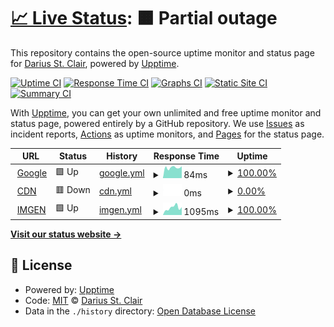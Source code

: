 # [📈 Live Status](https://status.darius.lol): <!--live status--> **🟧 Partial outage**

This repository contains the open-source uptime monitor and status page for [Darius St. Clair](https://status.darius.lol), powered by [Upptime](https://github.com/upptime/upptime).

[![Uptime CI](https://github.com/koj-co/upptime/workflows/Uptime%20CI/badge.svg)](https://github.com/koj-co/upptime/actions?query=workflow%3A%22Uptime+CI%22)
[![Response Time CI](https://github.com/koj-co/upptime/workflows/Response%20Time%20CI/badge.svg)](https://github.com/koj-co/upptime/actions?query=workflow%3A%22Response+Time+CI%22)
[![Graphs CI](https://github.com/koj-co/upptime/workflows/Graphs%20CI/badge.svg)](https://github.com/koj-co/upptime/actions?query=workflow%3A%22Graphs+CI%22)
[![Static Site CI](https://github.com/koj-co/upptime/workflows/Static%20Site%20CI/badge.svg)](https://github.com/koj-co/upptime/actions?query=workflow%3A%22Static+Site+CI%22)
[![Summary CI](https://github.com/koj-co/upptime/workflows/Summary%20CI/badge.svg)](https://github.com/koj-co/upptime/actions?query=workflow%3A%22Summary+CI%22)

With [Upptime](https://upptime.js.org), you can get your own unlimited and free uptime monitor and status page, powered entirely by a GitHub repository. We use [Issues](https://github.com/DariusStClair/Uptime/issues) as incident reports, [Actions](https://github.com/DariusStClair/Uptime/actions) as uptime monitors, and [Pages](https://status.darius.lol) for the status page.

<!--start: status pages-->
<!-- This summary is generated by Upptime (https://github.com/upptime/upptime) -->
<!-- Do not edit this manually, your changes will be overwritten -->
<!-- prettier-ignore -->
| URL | Status | History | Response Time | Uptime |
| --- | ------ | ------- | ------------- | ------ |
| <img alt="" src="https://icons.duckduckgo.com/ip3/www.google.com.ico" height="13"> [Google](https://www.google.com) | 🟩 Up | [google.yml](https://github.com/DariusStClair/Uptime/commits/HEAD/history/google.yml) | <details><summary><img alt="Response time graph" src="./graphs/google/response-time-week.png" height="20"> 84ms</summary><br><a href="https://status.darius.lol/history/google"><img alt="Response time 106" src="https://img.shields.io/endpoint?url=https%3A%2F%2Fraw.githubusercontent.com%2FDariusStClair%2FUptime%2FHEAD%2Fapi%2Fgoogle%2Fresponse-time.json"></a><br><a href="https://status.darius.lol/history/google"><img alt="24-hour response time 98" src="https://img.shields.io/endpoint?url=https%3A%2F%2Fraw.githubusercontent.com%2FDariusStClair%2FUptime%2FHEAD%2Fapi%2Fgoogle%2Fresponse-time-day.json"></a><br><a href="https://status.darius.lol/history/google"><img alt="7-day response time 84" src="https://img.shields.io/endpoint?url=https%3A%2F%2Fraw.githubusercontent.com%2FDariusStClair%2FUptime%2FHEAD%2Fapi%2Fgoogle%2Fresponse-time-week.json"></a><br><a href="https://status.darius.lol/history/google"><img alt="30-day response time 86" src="https://img.shields.io/endpoint?url=https%3A%2F%2Fraw.githubusercontent.com%2FDariusStClair%2FUptime%2FHEAD%2Fapi%2Fgoogle%2Fresponse-time-month.json"></a><br><a href="https://status.darius.lol/history/google"><img alt="1-year response time 107" src="https://img.shields.io/endpoint?url=https%3A%2F%2Fraw.githubusercontent.com%2FDariusStClair%2FUptime%2FHEAD%2Fapi%2Fgoogle%2Fresponse-time-year.json"></a></details> | <details><summary><a href="https://status.darius.lol/history/google">100.00%</a></summary><a href="https://status.darius.lol/history/google"><img alt="All-time uptime 100.00%" src="https://img.shields.io/endpoint?url=https%3A%2F%2Fraw.githubusercontent.com%2FDariusStClair%2FUptime%2FHEAD%2Fapi%2Fgoogle%2Fuptime.json"></a><br><a href="https://status.darius.lol/history/google"><img alt="24-hour uptime 100.00%" src="https://img.shields.io/endpoint?url=https%3A%2F%2Fraw.githubusercontent.com%2FDariusStClair%2FUptime%2FHEAD%2Fapi%2Fgoogle%2Fuptime-day.json"></a><br><a href="https://status.darius.lol/history/google"><img alt="7-day uptime 100.00%" src="https://img.shields.io/endpoint?url=https%3A%2F%2Fraw.githubusercontent.com%2FDariusStClair%2FUptime%2FHEAD%2Fapi%2Fgoogle%2Fuptime-week.json"></a><br><a href="https://status.darius.lol/history/google"><img alt="30-day uptime 100.00%" src="https://img.shields.io/endpoint?url=https%3A%2F%2Fraw.githubusercontent.com%2FDariusStClair%2FUptime%2FHEAD%2Fapi%2Fgoogle%2Fuptime-month.json"></a><br><a href="https://status.darius.lol/history/google"><img alt="1-year uptime 100.00%" src="https://img.shields.io/endpoint?url=https%3A%2F%2Fraw.githubusercontent.com%2FDariusStClair%2FUptime%2FHEAD%2Fapi%2Fgoogle%2Fuptime-year.json"></a></details>
| <img alt="" src="https://icons.duckduckgo.com/ip3/i.darius.lol.ico" height="13"> [CDN](https://i.darius.lol) | 🟥 Down | [cdn.yml](https://github.com/DariusStClair/Uptime/commits/HEAD/history/cdn.yml) | <details><summary><img alt="Response time graph" src="./graphs/cdn/response-time-week.png" height="20"> 0ms</summary><br><a href="https://status.darius.lol/history/cdn"><img alt="Response time 0" src="https://img.shields.io/endpoint?url=https%3A%2F%2Fraw.githubusercontent.com%2FDariusStClair%2FUptime%2FHEAD%2Fapi%2Fcdn%2Fresponse-time.json"></a><br><a href="https://status.darius.lol/history/cdn"><img alt="24-hour response time 0" src="https://img.shields.io/endpoint?url=https%3A%2F%2Fraw.githubusercontent.com%2FDariusStClair%2FUptime%2FHEAD%2Fapi%2Fcdn%2Fresponse-time-day.json"></a><br><a href="https://status.darius.lol/history/cdn"><img alt="7-day response time 0" src="https://img.shields.io/endpoint?url=https%3A%2F%2Fraw.githubusercontent.com%2FDariusStClair%2FUptime%2FHEAD%2Fapi%2Fcdn%2Fresponse-time-week.json"></a><br><a href="https://status.darius.lol/history/cdn"><img alt="30-day response time 0" src="https://img.shields.io/endpoint?url=https%3A%2F%2Fraw.githubusercontent.com%2FDariusStClair%2FUptime%2FHEAD%2Fapi%2Fcdn%2Fresponse-time-month.json"></a><br><a href="https://status.darius.lol/history/cdn"><img alt="1-year response time 0" src="https://img.shields.io/endpoint?url=https%3A%2F%2Fraw.githubusercontent.com%2FDariusStClair%2FUptime%2FHEAD%2Fapi%2Fcdn%2Fresponse-time-year.json"></a></details> | <details><summary><a href="https://status.darius.lol/history/cdn">0.00%</a></summary><a href="https://status.darius.lol/history/cdn"><img alt="All-time uptime 39.85%" src="https://img.shields.io/endpoint?url=https%3A%2F%2Fraw.githubusercontent.com%2FDariusStClair%2FUptime%2FHEAD%2Fapi%2Fcdn%2Fuptime.json"></a><br><a href="https://status.darius.lol/history/cdn"><img alt="24-hour uptime 0.00%" src="https://img.shields.io/endpoint?url=https%3A%2F%2Fraw.githubusercontent.com%2FDariusStClair%2FUptime%2FHEAD%2Fapi%2Fcdn%2Fuptime-day.json"></a><br><a href="https://status.darius.lol/history/cdn"><img alt="7-day uptime 0.00%" src="https://img.shields.io/endpoint?url=https%3A%2F%2Fraw.githubusercontent.com%2FDariusStClair%2FUptime%2FHEAD%2Fapi%2Fcdn%2Fuptime-week.json"></a><br><a href="https://status.darius.lol/history/cdn"><img alt="30-day uptime 4.67%" src="https://img.shields.io/endpoint?url=https%3A%2F%2Fraw.githubusercontent.com%2FDariusStClair%2FUptime%2FHEAD%2Fapi%2Fcdn%2Fuptime-month.json"></a><br><a href="https://status.darius.lol/history/cdn"><img alt="1-year uptime 0.00%" src="https://img.shields.io/endpoint?url=https%3A%2F%2Fraw.githubusercontent.com%2FDariusStClair%2FUptime%2FHEAD%2Fapi%2Fcdn%2Fuptime-year.json"></a></details>
| <img alt="" src="https://icons.duckduckgo.com/ip3/darius.lol.ico" height="13"> [IMGEN](https://darius.lol/) | 🟩 Up | [imgen.yml](https://github.com/DariusStClair/Uptime/commits/HEAD/history/imgen.yml) | <details><summary><img alt="Response time graph" src="./graphs/imgen/response-time-week.png" height="20"> 1095ms</summary><br><a href="https://status.darius.lol/history/imgen"><img alt="Response time 1227" src="https://img.shields.io/endpoint?url=https%3A%2F%2Fraw.githubusercontent.com%2FDariusStClair%2FUptime%2FHEAD%2Fapi%2Fimgen%2Fresponse-time.json"></a><br><a href="https://status.darius.lol/history/imgen"><img alt="24-hour response time 1126" src="https://img.shields.io/endpoint?url=https%3A%2F%2Fraw.githubusercontent.com%2FDariusStClair%2FUptime%2FHEAD%2Fapi%2Fimgen%2Fresponse-time-day.json"></a><br><a href="https://status.darius.lol/history/imgen"><img alt="7-day response time 1095" src="https://img.shields.io/endpoint?url=https%3A%2F%2Fraw.githubusercontent.com%2FDariusStClair%2FUptime%2FHEAD%2Fapi%2Fimgen%2Fresponse-time-week.json"></a><br><a href="https://status.darius.lol/history/imgen"><img alt="30-day response time 1033" src="https://img.shields.io/endpoint?url=https%3A%2F%2Fraw.githubusercontent.com%2FDariusStClair%2FUptime%2FHEAD%2Fapi%2Fimgen%2Fresponse-time-month.json"></a><br><a href="https://status.darius.lol/history/imgen"><img alt="1-year response time 1225" src="https://img.shields.io/endpoint?url=https%3A%2F%2Fraw.githubusercontent.com%2FDariusStClair%2FUptime%2FHEAD%2Fapi%2Fimgen%2Fresponse-time-year.json"></a></details> | <details><summary><a href="https://status.darius.lol/history/imgen">100.00%</a></summary><a href="https://status.darius.lol/history/imgen"><img alt="All-time uptime 90.95%" src="https://img.shields.io/endpoint?url=https%3A%2F%2Fraw.githubusercontent.com%2FDariusStClair%2FUptime%2FHEAD%2Fapi%2Fimgen%2Fuptime.json"></a><br><a href="https://status.darius.lol/history/imgen"><img alt="24-hour uptime 100.00%" src="https://img.shields.io/endpoint?url=https%3A%2F%2Fraw.githubusercontent.com%2FDariusStClair%2FUptime%2FHEAD%2Fapi%2Fimgen%2Fuptime-day.json"></a><br><a href="https://status.darius.lol/history/imgen"><img alt="7-day uptime 100.00%" src="https://img.shields.io/endpoint?url=https%3A%2F%2Fraw.githubusercontent.com%2FDariusStClair%2FUptime%2FHEAD%2Fapi%2Fimgen%2Fuptime-week.json"></a><br><a href="https://status.darius.lol/history/imgen"><img alt="30-day uptime 100.00%" src="https://img.shields.io/endpoint?url=https%3A%2F%2Fraw.githubusercontent.com%2FDariusStClair%2FUptime%2FHEAD%2Fapi%2Fimgen%2Fuptime-month.json"></a><br><a href="https://status.darius.lol/history/imgen"><img alt="1-year uptime 99.43%" src="https://img.shields.io/endpoint?url=https%3A%2F%2Fraw.githubusercontent.com%2FDariusStClair%2FUptime%2FHEAD%2Fapi%2Fimgen%2Fuptime-year.json"></a></details>

<!--end: status pages-->

[**Visit our status website →**](https://status.darius.lol)

## 📄 License

- Powered by: [Upptime](https://github.com/upptime/upptime)
- Code: [MIT](./LICENSE) © [Darius St. Clair](https://status.darius.lol)
- Data in the `./history` directory: [Open Database License](https://opendatacommons.org/licenses/odbl/1-0/)
